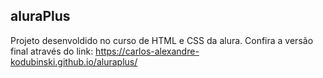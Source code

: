 ## aluraPlus
Projeto desenvoldido no curso de HTML e CSS da alura.
Confira a versão final através do link:
https://carlos-alexandre-kodubinski.github.io/aluraplus/
